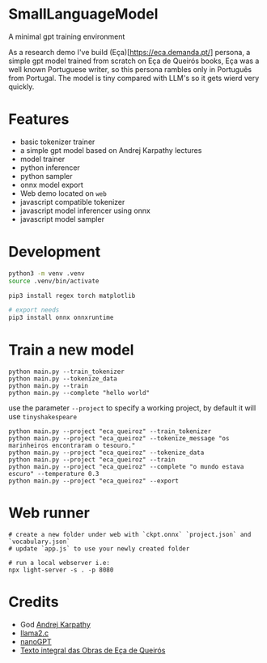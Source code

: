 # SmallLanguageModel
A minimal gpt training environment

As a research demo I've build (Eça)[https://eca.demanda.pt/] persona,
a simple gpt model trained from scratch on Eça de Queirós books,
Eça was a well known Portuguese writer, so this persona rambles only in Português from Portugal.
The model is tiny compared with LLM's so it gets wierd very quickly.

# Features
- basic tokenizer trainer
- a simple gpt model based on Andrej Karpathy lectures
- model trainer
- python inferencer 
- python sampler
- onnx model export
- Web demo located on `web`
- javascript compatible tokenizer
- javascript model inferencer using onnx
- javascript model sampler

# Development
```bash
python3 -m venv .venv
source .venv/bin/activate

pip3 install regex torch matplotlib 

# export needs
pip3 install onnx onnxruntime
```

# Train a new model
```
python main.py --train_tokenizer
python main.py --tokenize_data
python main.py --train
python main.py --complete "hello world"
```

use the parameter `--project` to specify a working project, by default it will use `tinyshakespeare`
```
python main.py --project "eca_queiroz" --train_tokenizer
python main.py --project "eca_queiroz" --tokenize_message "os marinheiros encontraram o tesouro."
python main.py --project "eca_queiroz" --tokenize_data
python main.py --project "eca_queiroz" --train
python main.py --project "eca_queiroz" --complete "o mundo estava escuro" --temperature 0.3
python main.py --project "eca_queiroz" --export
```

# Web runner
```
# create a new folder under web with `ckpt.onnx` `project.json` and `vocabulary.json`
# update `app.js` to use your newly created folder

# run a local webserver i.e:
npx light-server -s . -p 8080
```

# Credits
- God [Andrej Karpathy](https://www.youtube.com/@AndrejKarpathy)
- [llama2.c](https://github.com/karpathy/llama2.c)
- [nanoGPT](https://github.com/karpathy/nanoGPT)
- [Texto integral das Obras de Eça de Queirós](http://figaro.fis.uc.pt/queiros/lista_obras.html)